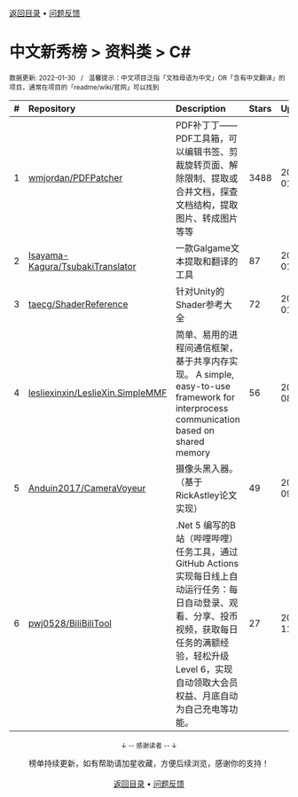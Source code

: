 <a href="https://gitee.com/GrowingGit/GitHub-Chinese-Top-Charts#github中文排行榜">返回目录</a> • <a href="/content/docs/feedback.md">问题反馈</a>

# 中文新秀榜 > 资料类 > C#
<sub>数据更新: 2022-01-30&nbsp;&nbsp;&nbsp;/&nbsp;&nbsp;&nbsp;温馨提示：中文项目泛指「文档母语为中文」OR「含有中文翻译」的项目，通常在项目的「readme/wiki/官网」可以找到</sub>

|#|Repository|Description|Stars|Updated|Created|
|:-|:-|:-|:-|:-|:-|
|1|[wmjordan/PDFPatcher](https://github.com/wmjordan/PDFPatcher)|PDF补丁丁——PDF工具箱，可以编辑书签、剪裁旋转页面、解除限制、提取或合并文档，探查文档结构，提取图片、转成图片等等|3488|2022-01-28|2021-12-24|
|2|[Isayama-Kagura/TsubakiTranslator](https://github.com/Isayama-Kagura/TsubakiTranslator)|一款Galgame文本提取和翻译的工具|87|2022-01-25|2021-09-21|
|3|[taecg/ShaderReference](https://github.com/taecg/ShaderReference)|针对Unity的Shader参考大全|72|2022-01-14|2021-07-23|
|4|[lesliexinxin/LeslieXin.SimpleMMF](https://github.com/lesliexinxin/LeslieXin.SimpleMMF)|简单、易用的进程间通信框架，基于共享内存实现。 A simple, easy-to-use framework for interprocess communication based on shared memory|56|2021-08-05|2021-08-02|
|5|[Anduin2017/CameraVoyeur](https://github.com/Anduin2017/CameraVoyeur)|摄像头黑入器。（基于RickAstley论文实现）|49|2021-09-13|2021-09-12|
|6|[pwj0528/BiliBiliTool](https://github.com/pwj0528/BiliBiliTool)|.Net 5 编写的B站（哔哩哔哩）任务工具，通过GitHub Actions实现每日线上自动运行任务：每日自动登录、观看、分享、投币视频，获取每日任务的满额经验，轻松升级Level 6，实现自动领取大会员权益、月底自动为自己充电等功能。|27|2021-11-14|2021-04-07|

<div align="center">
    <p><sub>↓ -- 感谢读者 -- ↓</sub></p>
    榜单持续更新，如有帮助请加星收藏，方便后续浏览，感谢你的支持！
</div>

<br/>

<div align="center"><a href="https://gitee.com/GrowingGit/GitHub-Chinese-Top-Charts#github中文排行榜">返回目录</a> • <a href="/content/docs/feedback.md">问题反馈</a></div>
